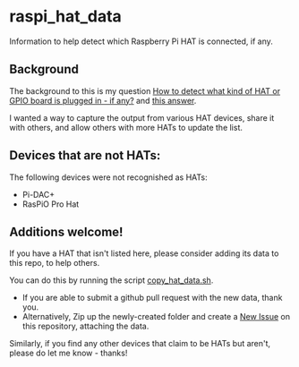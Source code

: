 # raspi_hat_data
Information to help detect which Raspberry Pi HAT is connected, if any.

## Background

The background to this is my question [How to detect what kind of HAT or GPIO board is plugged in - if any?](http://raspberrypi.stackexchange.com/questions/39153/how-to-detect-what-kind-of-hat-or-gpio-board-is-plugged-in-if-any/39174#39174) and [this answer](http://raspberrypi.stackexchange.com/a/39174/7045).

I wanted a way to capture the output from various HAT devices, share it with others, and allow others with more HATs to update the list.

## Devices that are not HATs:

The following devices were not recognished as HATs:

* Pi-DAC+
* RasPiO Pro Hat

## Additions welcome!

If you have a HAT that isn't listed here, please consider adding its data to this repo, to help others.

You can do this by running the script [copy_hat_data.sh](/copy_hat_data.sh).

* If you are able to submit a github pull request with the new data, thank you.
* Alternatively, Zip up the newly-created folder and create a [New Issue](https://github.com/claremacrae/raspi_hat_data/issues) on this repository, attaching the data.

Similarly, if you find any other devices that claim to be HATs but aren't, please do let me know - thanks!
